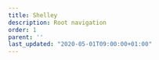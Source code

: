 ```yaml
---
title: Shelley
description: Root navigation
order: 1
parent: ''
last_updated: "2020-05-01T09:00:00+01:00"
---
```

